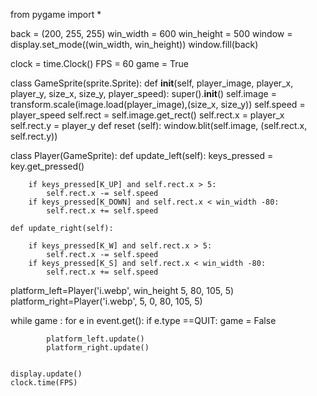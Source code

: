from pygame import *

back = (200, 255, 255)
win_width = 600
win_height = 500
window = display.set_mode((win_width, win_height))
window.fill(back)

clock = time.Clock()
FPS = 60
game = True

class GameSprite(sprite.Sprite):
    def __init__(self, player_image, player_x, player_y, size_x, size_y, player_speed):
        super().__init__()
        self.image = transform.scale(image.load(player_image),(size_x, size_y))
        self.speed = player_speed
        self.rect = self.image.get_rect()
        self.rect.x = player_x
        self.rect.y = player_y
    def reset (self):
        window.blit(self.image, (self.rect.x, self.rect.y))

class Player(GameSprite):
    def update_left(self):
        keys_pressed = key.get_pressed()

        if keys_pressed[K_UP] and self.rect.x > 5:
            self.rect.x -= self.speed
        if keys_pressed[K_DOWN] and self.rect.x < win_width -80:
            self.rect.x += self.speed

    def update_right(self):

        if keys_pressed[K_W] and self.rect.x > 5:
            self.rect.x -= self.speed
        if keys_pressed[K_S] and self.rect.x < win_width -80:
            self.rect.x += self.speed  

platform_left=Player('i.webp', win_height 5, 80, 105, 5)
platform_right=Player('i.webp', 5, 0, 80, 105, 5)


while game :
    for e in event.get():
        if e.type ==QUIT:
            game = False

            platform_left.update()
            platform_right.update()
            

    display.update()
    clock.time(FPS)
    
    

